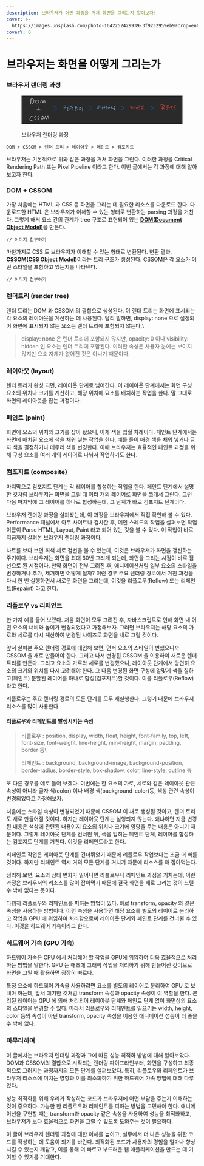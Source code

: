 ```yaml
---
description: 브라우저가 어떤 과정을 거쳐 화면을 그리는지 알아보자!
cover: >-
  https://images.unsplash.com/photo-1642252429939-3f9232959eb9?crop=entropy&cs=srgb&fm=jpg&ixid=M3wxOTcwMjR8MHwxfHNlYXJjaHw3fHxwYWludHxlbnwwfHx8fDE3MjE1NDE5MDV8MA&ixlib=rb-4.0.3&q=85
coverY: 0
---
```


# 브라우저는 화면을 어떻게 그리는가

### 브라우저 렌더링 과정

<figure><img src="../.gitbook/assets/image (3).png" alt=""><figcaption><p>브라우저 렌더링 과정</p></figcaption></figure>

`DOM + CSSOM > 렌더 트리 > 레이아웃 > 페인트 > 컴포지트`

브라우저는 기본적으로 위와 같은 과정을 거쳐 화면을 그린다. 이러한 과정을 Critical Rendering Path 또는 Pixel Pipeline 이라고 한다. 이번 글에서는 각 과정에 대해 알아보고자 한다.





### DOM + CSSOM

가장 처음에는 HTML 과 CSS 등 화면을 그리는 데 필요한 리소스를 다운로드 한다. 다운로드한 HTML 은 브라우저가 이해할 수 있는 형태로 변환하는 parsing 과정을 거친다. 그렇게 해서 요소 간의 관계가 tree 구조로 표현되어 있는 [**DOM(Document Object Model)**](https://developer.mozilla.org/ko/docs/Glossary/DOM)을 만든다.

```
// 이미지 첨부하기
```

마찬가지로 CSS 도 브라우저가 이해할 수 있는 형태로 변환된다. 변환 결과, [**CSSOM(CSS Object Model)**](https://developer.mozilla.org/ko/docs/Glossary/CSSOM)이라는 트리 구조가 생성된다. CSSOM은 각 요소가 어떤 스타일을 포함하고 있는지를 나타낸다.

```
// 이미지 첨부하기
```





### 렌더트리 (render tree)

렌더 트리는 DOM 과 CSSOM 의 결합으로 생성된다. 이 렌더 트리는 화면에 표시되는 각 요소의 레이아웃을 계산하는 데 사용된다. 달리 말하면, display: none 으로 설정되어 화면에 표시되지 않는 요소는 렌더 트리에 포함되지 않는다.\


> display: none 은 렌더 트리에 포함되지 않지만, opacity: 0 이나 visibility: hidden 인 요소는 렌더 트리에 포함된다. 이러한 속성은 사용자 눈에는 보이지 않지만 요소 자체가 없어진 것은 아니기 때문이다.



### 레이아웃 (layout)

렌더 트리가 완성 되면, 레이아웃 단계로 넘어간다. 이 레이아웃 단계에서는 화면 구성 요소의 위치나 크기를 계산하고, 해당 위치에 요소를 배치하는 작업을 한다. 말 그대로 화면의 레이아웃을 잡는 과정이다.&#x20;



### 페인트 (paint)

화면에 요소의 위치와 크기를 잡아 놨으니, 이제 색을 입힐 차례이다. 페인트 단계에서는 화면에 배치된 요소에 색을 채워 넣는 작업을 한다. 예를 들어 배경 색을 채워 넣거나 글자 색을 결정하거나 테두리 색을 변경한다. 이때 브라우저는 효율적인 페인트 과정을 위해 구성 요소를 여러 개의 레이어로 나눠서 작업하기도 한다.&#x20;



### 컴포지트 (composite)

마지막으로 컴포지트 단계는 각 레이어를 합성하는 작업을 한다. 페인트 단계에서 설명한 것처럼 브라우저는 화면을 그릴 때 여러 개의 레이어로 화면을 쪼개서 그린다. 그런 다음 마지막에 그 레이어를 하나로 합성하는데, 그 단계가 바로 컴포지트 단계이다.



브라우저 렌더링 과정을 살펴봤는데, 이 과정을 브라우저에서 직접 확인해 볼 수 있다. Performance 패널에서 아무 사이트나 검사한 후, 메인 스레드의 작업을 살펴보면 작업 이름이 Parse HTML, Layout, Paint 라고 되어 있는 것을 볼 수 있다. 이 작업이 바로 지금까지 살펴본 브라우저 렌더링 과정이다.&#x20;



차트를 보다 보면 회색 세로 점선을 볼 수 있는데, 이것은 브라우저가 화면을 갱신하는 주기이다. 브라우저는 화면을 최대 60번 그리게 되는데, 화면을 그리는 시점이 바로 점선으로 된 시점이다. 만약 화면이 전부 그려진 후, 애니메이션처럼 일부 요소의 스타일을 변경하거나 추가, 제거하면 어떻게 될까? 이런 경우 주요 렌더링 경로에서 거친 과정을 다시 한 번 실행하면서 새로운 화면을 그리는데, 이것을 리플로우(Reflow) 또는 리페인트(Repaint) 라고 한다.



### 리플로우 vs 리페인트

한 가지 예를 들어 보겠다. 처음 화면이 모두 그려진 후, 자바스크립트로 인해 화면 내 어떤 요소의 너비와 높이가 변경되었다고 가정해보자. 그러면 브라우저는 해당 요소의 가로와 세로를 다시 계산하여 변경된 사이즈로 화면을 새로 그릴 것이다.&#x20;

앞서 살펴본 주요 렌더링 경로에 대입해 보면, 먼저 요소의 스타일이 변했으니까 CSSOM 을 새로 만들어야 한다. 그러고 나서 변경된 CSSOM 을 이용하여 새로운 렌더 트리를 만든다. 그리고 요소의 가로와 세로를 변경했으니, 레이아웃 단계에서 당연히 요소의 크기와 위치를 다시 고려해야 한다. 그 다음 변경된 화면 구성에 알맞게 색을 칠하고(페인트) 분할된 레이어를 하나로 합성(컴포지트)할 것이다. 이를 리플로우(Reflow) 라고 한다.

리플로우는 주요 렌더링 경로의 모든 단계를 모두 재실행한다. 그렇기 때문에 브라우저 리소스를 많이 사용한다.

#### 리플로우와 리페인트를 발생시키는 속성

> 리플로우 : position, display, width, float, height, font-family, top, left, font-size, font-weight, line-height, min-height, margin, padding, border 등\
>
>
> 리페인트 : background, background-image, background-position, border-radius, border-style, box-shadow, color, line-style, outline 등

또 다른 경우를 예로 들어 보겠다. 이번에는 한 요소의 가로, 세로와 같은 레이아웃 관련 속성이 아니라 글자 색(color) 이나 배경 색(background-color)등, 색상 관련 속성이 변경되었다고 가정해보자.&#x20;

처음에는 스타일 속성이 변경되었기 때문에 CSSOM 이 새로 생성될 것이고, 렌더 트리도 새로 만들어질 것이다. 하지만 레이아웃 단계는 실행되지 않는다. 왜냐하면 지금 변경된 내용은 색상에 관련된 내용이지 요소의 위치나 크기에 영향을 주는 내용은 아니기 때문이다. 그렇게 레이아웃 단계를 건너뛴 뒤, 색을 입히는 페인트 단계, 레이어를 합성하는 컴포지트 단계를 거친다. 이것을 리페인트라고 한다.

리페인트 작업은 레이아웃 단계를 건너뛰었기 때문에 리플로우 작업보다는 조금 더 빠를것이다. 하지만 리페인트 역시 거의 모든 단계를 거치기 때문에 리소스를 꽤 잡아먹는다.

정리해 보면, 요소의 상태 변화가 일어나면 리플로우나 리페인트 과정을 거치는데, 이런 과정은 브라우저의 리소스를 많이 잡아먹기 때문에 결국 화면을 새로 그리는 것이 느릴 수 밖에 없다는 뜻이다.&#x20;

다행히 리플로우와 리페인트를 피하는 방법이 있다. 바로 transform, opacity 와 같은 속성을 사용하는 방법이다. 이런 속성을 사용하면 해당 요소를 별도의 레이어로 분리하고 작업을 GPU 에 위임하여 처리함으로써 레이아웃 단계와 페인트 단계를 건너뛸 수 있다. 이것을 하드웨어 가속이라고 한다.



### 하드웨어 가속 (GPU 가속)

하드웨어 가속은 CPU 에서 처리해야 할 작업을 GPU에 위임하여 더욱 효율적으로 처리하는 방법을 말한다. GPU 는 애초에 그래픽 작업을 처리하기 위해 만들어진 것이므로 화면을 그릴 때 활용하면 굉장히 빠르다.

특정 요소에 하드웨어 가속을 사용하려면 요소를 별도의 레이어로 분리하여 GPU 로 보내야 하는데, 앞서 얘기한 것처럼 transform 속성과 opacity 속성이 이 역할을 한다. 분리된 레이어는 GPU 에 의해 처리되어 레이아웃 단계와 페인트 단계 없이 화면상의 요소의 스타일을 변경할 수 있다. 따라서 리플로우와 리페인트를 일으키는 width, height, color 등의 속성이 아닌 transform, opacity 속성을 이용한 애니메이션 성능이 더 좋을 수 밖에 없다.&#x20;



### 마무리하며

이 글에서는 브라우저 렌더링 과정과 그에 따른 성능 최적화 방법에 대해 알아보았다. DOM과 CSSOM의 결합으로 시작되는 렌더링 파이프라인부터, 화면을 구성하고 최종적으로 그려지는 과정까지의 모든 단계를 살펴보았다. 특히, 리플로우와 리페인트가 브라우저 리소스에 미치는 영향과 이를 최소화하기 위한 하드웨어 가속 방법에 대해 다루었다.

성능 최적화를 위해 우리가 작성하는 코드가 브라우저에 어떤 부담을 주는지 이해하는 것이 중요하다. 가능한 한 리플로우와 리페인트를 피하는 방법을 고민해야 한다. 애니메이션을 구현할 때는 transform과 opacity 같은 속성을 사용하여 성능을 최적화하고, 브라우저가 보다 효율적으로 화면을 그릴 수 있도록 도와주는 것이 필요하다.

이 글이 브라우저 렌더링 과정에 대한 이해를 높이고, 실무에서 더 나은 성능을 위한 코드를 작성하는 데 도움이 되기를 바란다. 최적화된 코드가 사용자의 경험을 얼마나 향상시킬 수 있는지 깨닫고, 이를 통해 더 빠르고 부드러운 웹 애플리케이션을 만드는 데 기여할 수 있기를 기대한다.
